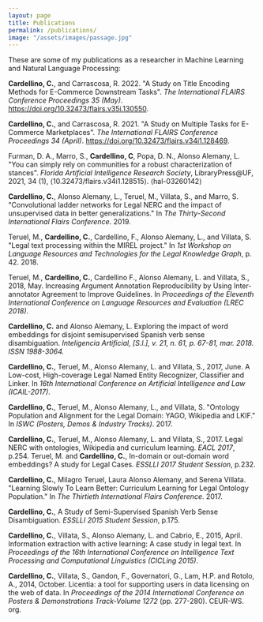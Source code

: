 ```yaml
---
layout: page
title: Publications
permalink: /publications/
image: "/assets/images/passage.jpg"
---
```


These are some of my publications as a researcher in Machine Learning and
Natural Language Processing:

**Cardellino, C.**, and Carrascosa, R. 2022. "A Study on Title Encoding Methods
for E-Commerce Downstream Tasks". _The International FLAIRS Conference
Proceedings 35 (May)_. https://doi.org/10.32473/flairs.v35i.130550.

**Cardellino, C.**, and Carrascosa, R. 2021. "A Study on Multiple Tasks for
E-Commerce Marketplaces". _The International FLAIRS Conference Proceedings 34
(April)_. https://doi.org/10.32473/flairs.v34i1.128469.

Furman, D. A., Marro, S., **Cardellino, C**, Popa, D. N., Alonso Alemany, L.
"You can simply rely on communities for a robust characterization of stances".
_Florida Artificial Intelligence Research Society_, LibraryPress@UF, 2021, 34
(1), ⟨10.32473/flairs.v34i1.128515⟩. ⟨hal-03260142⟩

**Cardellino, C.**, Alonso Alemany, L., Teruel, M., Villata, S., and
Marro, S. "Convolutional ladder networks for Legal NERC and the impact of
unsupervised data in better generalizations." In _The Thirty-Second
International Flairs Conference_. 2019.

Teruel, M., **Cardellino, C.**, Cardellino, F., Alonso Alemany, L., and Villata,
S. "Legal text processing within the MIREL project." In _1st Workshop on
Language Resources and Technologies for the Legal Knowledge Graph_, p. 42. 2018.

Teruel, M., **Cardellino, C.**, Cardellino F., Alonso Alemany, L. and Villata,
S., 2018, May.  Increasing Argument Annotation Reproducibility by Using
Inter-annotator Agreement to Improve Guidelines.  In _Proceedings of the
Eleventh International Conference on Language Resources and Evaluation (LREC
2018)_.

**Cardellino, C.** and Alonso Alemany, L. Exploring the impact of word
embeddings for disjoint semisupervised Spanish verb sense disambiguation.
_Inteligencia Artificial, [S.l.], v. 21, n. 61, p. 67-81, mar. 2018. ISSN
1988-3064._

**Cardellino, C.**, Teruel, M., Alonso Alemany, L. and Villata, S., 2017, June.
A Low-cost, High-coverage Legal Named Entity Recognizer, Classifier and Linker.
In _16th International Conference on Artificial Intelligence and Law
(ICAIL-2017)_.

**Cardellino, C.**, Teruel, M., Alonso Alemany, L., and Villata, S.
"Ontology Population and Alignment for the Legal Domain: YAGO, Wikipedia and
LKIF." In _ISWC (Posters, Demos & Industry Tracks)_. 2017.

**Cardellino, C.**, Teruel, M., Alonso Alemany, L. and Villata, S., 2017. Legal
NERC with ontologies, Wikipedia and curriculum learning. _EACL 2017_, p.254.
Teruel, M. and **Cardellino, C.**, In-domain or out-domain word embeddings? A
study for Legal Cases. _ESSLLI 2017 Student Session_, p.232.

**Cardellino, C.**, Milagro Teruel, Laura Alonso Alemany, and Serena Villata.
"Learning Slowly To Learn Better: Curriculum Learning for Legal Ontology
Population." In _The Thirtieth International Flairs Conference_. 2017.

**Cardellino, C.**, A Study of Semi-Supervised Spanish Verb Sense
Disambiguation. _ESSLLI 2015 Student Session_, p.175.

**Cardellino, C.**, Villata, S., Alonso Alemany, L. and Cabrio, E., 2015,
April.  Information extraction with active learning: A case study in legal
text. In _Proceedings of the 16th International Conference on Intelligence Text
Processing and Computational Linguistics (CICLing 2015)_.

**Cardellino, C.**, Villata, S., Gandon, F., Governatori, G., Lam, H.P. and
Rotolo, A., 2014, October. Licentia: a tool for supporting users in data
licensing on the web of data. In _Proceedings of the 2014 International
Conference on Posters & Demonstrations Track-Volume 1272_ (pp. 277-280).
CEUR-WS. org.
